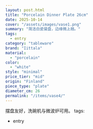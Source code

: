 ```yaml
---
layout: post.html
title: "Porcelain Dinner Plate 26cm"
date: 2025-10-14
cover: "/assets/images/vase1.png"
summary: "简洁白瓷餐盘，边缘微上翘。"
tags:
  - entry
category: "tableware"
brand: "Iittala"
material:
  - "porcelain"
color:
  - "white"
style: "minimal"
price_tier: "mid"
origin: "Finland"
piece_type: "plate"
diameter_cm: 26
permalink: "/items/vase4/"
---
```

摆盘友好，洗碗机与微波炉可用。
tags:
  - entry

